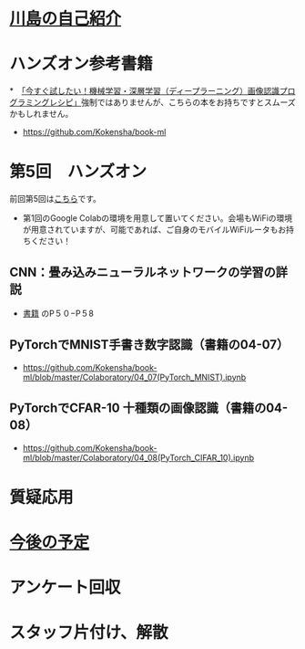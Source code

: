 
# [川島の自己紹介](kawashimaken_introduction.md)

# ハンズオン参考書籍 

*　[「今すぐ試したい！機械学習・深層学習（ディープラーニング）画像認識プログラミングレシピ」](https://amzn.to/2u1tFBu)強制ではありませんが、こちらの本をお持ちですとスムーズかもしれません。

* https://github.com/Kokensha/book-ml

# 第5回　ハンズオン

前回第5回は[こちら](handson05.md)です。

* 第1回のGoogle Colabの環境を用意して置いてください。会場もWiFiの環境が用意されていますが、可能であれば、ご自身のモバイルWiFiルータもお持ちください！


## CNN：畳み込みニューラルネットワークの学習の詳説

* [書籍](https://amzn.to/2u1tFBu) のP５０−P５8

## PyTorchでMNIST手書き数字認識（書籍の04-07）

* https://github.com/Kokensha/book-ml/blob/master/Colaboratory/04_07(PyTorch_MNIST).ipynb

## PyTorchでCFAR-10 十種類の画像認識（書籍の04-08）
* https://github.com/Kokensha/book-ml/blob/master/Colaboratory/04_08(PyTorch_CIFAR_10).ipynb


# 質疑応用

# [今後の予定](handson_plan.md)

# アンケート回収

# スタッフ片付け、解散
